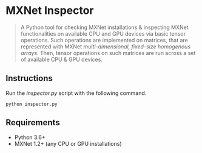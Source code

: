 # MXNet Inspector
> A Python tool for checking MXNet installations & inspecting MXNet functionalities on available CPU and GPU devices via basic tensor operations. Such operations are implemented on matrices, that are represented with MXNet *multi-dimensional, fixed-size homogenous arrays*. Then, tensor operations on such matrices are run across a set of available CPU & GPU devices.

## Instructions
Run the *inspector.py* script with the following command.
```
python inspector.py
```

## Requirements
* Python 3.6+
* MXNet 1.2+ (any CPU or GPU installations)
